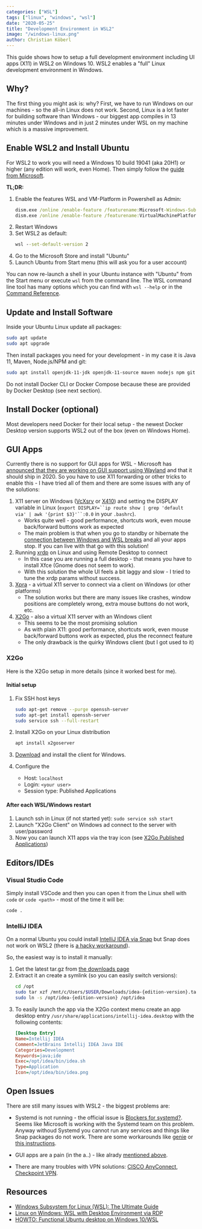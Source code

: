 ```yaml
---
categories: ["WSL"]
tags: ["linux", "windows", "wsl"]
date: "2020-05-25"
title: "Development Environment in WSL2"
image: "/windows-linux.png"
author: Christian Köberl
---
```


This guide shows how to setup a full development environment including UI apps (X11) in WSL2 on Windows 10. WSL2 enables a "full" Linux development environment in Windows.

<!--more-->

## Why?

The first thing you might ask is: why? First, we have to run Windows on our machines - so the all-in Linux does not work. Second, Linux is a lot faster for building software than Windows - our biggest app compiles in 13 minutes under Windows and in just 2 minutes under WSL on my machine which is a massive improvement.

## Enable WSL2 and Install Ubuntu

For WSL2 to work you will need a Windows 10 build 19041 (aka 20H1) or higher (any edition will work, even Home). Then simply follow the [guide from Microsoft](https://docs.microsoft.com/en-us/windows/wsl/wsl2-install "Windows Subsystem for Linux Installation Guide for Windows 10").

**TL;DR:**

1. Enable the features WSL and VM-Platform in Powershell as Admin:
   ```cmd
   dism.exe /online /enable-feature /featurename:Microsoft-Windows-Subsystem-Linux /all /norestart
   dism.exe /online /enable-feature /featurename:VirtualMachinePlatform /all /norestart
   ```
2. Restart Windows
3. Set WSL2 as default:
   ```cmd
   wsl --set-default-version 2
   ```
4. Go to the Microsoft Store and install "Ubuntu"
5. Launch Ubuntu from Start menu (this will ask you for a user account)

You can now re-launch a shell in your Ubuntu instance with "Ubuntu" from the Start menu or execute `wsl` from the command line. The WSL command line tool has many options which you can find with `wsl --help` or in the [Command Reference](https://docs.microsoft.com/en-us/windows/wsl/reference).

## Update and Install Software

Inside your Ubuntu Linux update all packages:

```bash
sudo apt update
sudo apt upgrade
```

Then install packages you need for your development - in my case it is Java 11, Maven, Node.js/NPM and git:

```bash
sudo apt install openjdk-11-jdk openjdk-11-source maven nodejs npm git
```

Do not install Docker CLI or Docker Compose because these are provided by Docker Desktop (see next section).

## Install Docker (optional)

Most developers need Docker for their local setup - the newest Docker Desktop version supports WSL2 out of the box (even on Windows Home).

## GUI Apps

Currently there is no support for GUI apps for WSL - Microsoft has [announced that they are working on GUI support using Wayland](https://devblogs.microsoft.com/commandline/the-windows-subsystem-for-linux-build-2020-summary/#wsl-gui) and that it should ship in 2020. So you have to use X11 forwarding or other tricks to enable this - I have tried all of them and there are some issues with any of the solutions:

1. X11 server on Windows ([VcXsrv](https://sourceforge.net/projects/vcxsrv/) or [X410](https://x410.dev/)) and setting the DISPLAY variable in Linux (`export DISPLAY=``ip route show | grep 'default via' | awk '{print $3}'``:0.0` in your `.bashrc`).
   * Works quite well - good performance, shortcuts work, even mouse back/forward buttons work as expected
   * The main problem is that when you go to standby or hibernate the [connection between Windows and WSL breaks](https://superuser.com/questions/1474559/wsl2-x11-programs-disappear) and all your apps stop. If you can live with that  go with this solution!
2. Running [xrdp](http://xrdp.org/) on Linux and using Remote Desktop to connect
   * In this case you are running a full desktop - that means you have to install Xfce (Gnome does not seem to work).
   * With this solution the whole UI feels a bit laggy and slow - I tried to tune the xrdp params without success.
3. [Xpra](http://xpra.org/) - a virtual X11 server to connect via a client on Windows (or other platforms)
   * The solution works but there are many issues like crashes, window positions are completely wrong, extra mouse buttons do not work, etc.
4. [X2Go](https://wiki.x2go.org/) - also a virtual X11 server with an Windows client
   * This seems to be the most promising solution
   * As with plain X11: good performance, shortcuts work, even mouse back/forward buttons work as expected, plus the reconnect feature
   * The only drawback is the quirky Windows client (but I got used to it)

### X2Go

Here is the X2Go setup in more details (since it worked best for me).

#### Initial setup

1. Fix SSH host keys
   ```bash
   sudo apt-get remove --purge openssh-server
   sudo apt-get install openssh-server
   sudo service ssh --full-restart
   ```

2. Install X2Go on your Linux distribution
   ```bash
   apt install x2goserver
   ```

3. [Download](http://code.x2go.org/releases/X2GoClient_latest_mswin32-setup.exe) and install the client for Windows.

4. Configure the 
   * Host: `localhost`
   * Login: `<your user>`
   * Session type: Published Applications

#### After each WSL/Windows restart

1. Launch ssh in Linux (if not started yet): `sudo service ssh start`
2. Launch "X2Go Client" on Windows ad connect to the server with user/password
3. Now you can launch X11 apps via the tray icon (see [X2Go Published Applications](https://wiki.x2go.org/doku.php/wiki:advanced:published-applications))

## Editors/IDEs

### Visual Studio Code

Simply install VSCode and then you can open it from the Linux shell with `code` or `code <path>` - most of the time it will be:
```bash
code .
```

### IntelliJ IDEA

On a normal Ubuntu you could install [IntelliJ IDEA via Snap](https://snapcraft.io/search?q=intellij) but Snap does not work on WSL2 (there is [a hacky workaround](https://discourse.ubuntu.com/t/using-snapd-in-wsl2/12113)).

So, the easiest way is to install it manually:

1. Get the latest tar.gz from [the downloads page](https://www.jetbrains.com/idea/download/index.html#section=linux)
2. Extract it an create a symlink (so you can easily switch versions):
   ```bash
   cd /opt
   sudo tar xzf /mnt/c/Users/$USER/Downloads/idea-{edition-version}.tar.gz
   sudo ln -s /opt/idea-{edition-version} /opt/idea
   ```
3. To easily launch the app via the X2Go context menu create an app desktop entry `/usr/share/applications/intellij-idea.desktop` with the following contents:
   ```ini
   [Desktop Entry]
   Name=Intellij IDEA
   Comment=JetBrains Intellij IDEA Java IDE
   Categories=Development
   Keywords=java;ide
   Exec=/opt/idea/bin/idea.sh
   Type=Application
   Icon=/opt/idea/bin/idea.png
   ```

## Open Issues

There are still many issues with WSL2 - the biggest problems are:

* Systemd is not running - the official issue is [Blockers for systemd?](https://github.com/microsoft/WSL/issues/994). Seems like Microsoft is working with the Systemd team on this problem. Anyway withoud Systemd you cannot run any services and things like Snap packages do not work. There are some workarounds like [genie](https://github.com/arkane-systems/genie) or [this instructions](https://forum.snapcraft.io/t/running-snaps-on-wsl2-insiders-only-for-now/13033).

* GUI apps are a pain (in the a..) - like alrady [mentioned above](#gui-apps).

* There are many troubles with VPN solutions: [CISCO AnyConnect](https://github.com/microsoft/WSL/issues/4277), [Checkpoint VPN](https://github.com/microsoft/WSL/issues/4246).

## Resources

* [Windows Subsystem for Linux (WSL): The Ultimate Guide](https://adamtheautomator.com/windows-subsystem-for-linux/ "Windows Subsystem for Linux (WSL): The Ultimate Guide")
* [Linux on Windows: WSL with Desktop Environment via RDP](https://dev.to/darksmile92/linux-on-windows-wsl-with-desktop-environment-via-rdp-522g)
* [HOWTO: Functional Ubuntu desktop on Windows 10/WSL](https://eising.wordpress.com/2018/11/05/howto-functional-ubuntu-desktop-on-windows-10-wsl/)